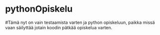 # pythonOpiskelu
#Tämä nyt on vain testaamista varten ja python opiskeluun, paikka missä vaan säilyttää jotain koodin pätkää opiskelua varten.
